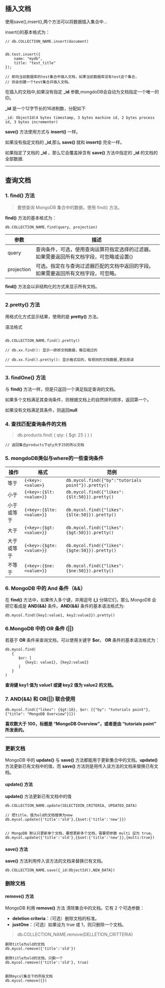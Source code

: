 ## 插入文档

使用save(),insert(),两个方法可以将数据插入集合中...

insert()的基本格式为：

```
// db.COLLECTION_NAME.insert(document)


db.test.insert({
    name: "mydb",
    title: "test_title"
});

// 即向当前数据库的test集合中插入文档，如果当前数据库没有test这个集合，
// 则会创建一个test集合并插入文档。
```

在插入的文档中,如果没有指定 **_id** 参数,mongdoDB会自动为文档指定一个唯一的ID。

**_id** 是一个12字节长的16进制数，分配如下

```
_id: ObjectId(4 bytes timestamp, 3 bytes machine id, 2 bytes process id, 3 bytes incrementer)
```


**save()** 方法使用方式与 **insert()** 一样。

如果没有指定文档的 **_id**,那么 **save()** 就和 **insert()** 完全一样。

如果指定了文档的 **_id** ，那么它会覆盖掉含有 **save()** 方法中指定的 **_id** 的文档的全部数据.

---

## 查询文档

### 1. **find()** 方法

> 要想查询 MongoDB 集合中的数据，使用 find() 方法。


**find()** 方法的基本格式为：

```
db.COLLECTION_NAME.find(query, projection)
```


参数 | 描述  
---|---
query| 查询条件，可选，使用查询运算符指定选择的过滤器。如果需要返回所有文档字段，可忽略或设置{}
projection | 可选。指定在与查询过滤器匹配的文档中返回的字段。如果需要返回所有文档字段，可忽略。


**find()** 方法会以非结构化的方式来显示所有文档。

---

### 2.**pretty()** 方法

用格式化方式显示结果，使用的是 **pretty()** 方法。

语法格式

```

db.COLLECTION_NAME.find().pretty()

// db.xx.find(): 显示一排排文档数据，像压缩过的

// db.xx.find().pretty(): 显示格式后的，有规则的文档数据,更加易读

```
---

### 3. **findOne()** 方法

与 **find()** 方法一样，但是只返回一个满足指定查询的文档。

如果多个文档满足其查询条件，则根据文档上的自然排列顺序，返回第一个。

如果没有文档满足其条件，则返回**null**

### 4. 查找匹配查询条件的文档

> db.products.find( { qty: { $gt: 25 } } )

```
// 返回集合products下qty大于25的所以文档
```

### 5. mongdoDB类似与where的一些查询条件


操作 | 格式 | 范例
---|--- | ---
等于| ```{<key>:<value>}``` | ```db.mycol.find({"by":"tutorials point"}).pretty()```
小于| ```{<key>:{$lt:<value>}}```|```db.mycol.find({"likes":{$lt:50}}).pretty()```
小于或等于| ```{<key>:{$lte:<value>}}``` |```db.mycol.find({"likes":{$lte:50}}).pretty()```
大于| ```{<key>:{$gt:<value>}}	``` |```db.mycol.find({"likes":{$gt:50}}).pretty()```
大于或等于| ```{<key>:{$gte:<value>}}```|```db.mycol.find({"likes":{$gte:50}}).pretty()```
不等于| ```{<key>:{$ne:<value>}}``` |```db.mycol.find({"likes":{$ne:50}}).pretty()```

### 6. MongoDB 中的 And 条件（&&）

在 **find()** 方法中，如果传入多个键，并用逗号 **(,)** 分隔它们，那么 MongoDB 会把它看成是 **AND(&&)** 条件。**AND(&&)** 条件的基本语法格式为:

```
db.mycol.find({key1:value1, key2:value2}).pretty()
```

### 6.MongoDB 中的 OR 条件 (||)

若基于 **OR** 条件来查询文档，可以使用关键字 **$or**。 **OR** 条件的基本语法格式为：

```
db.mycol.find(
   {
      $or: [
         {key1: value1}, {key2:value2}
      ]
   }
)
```

**查询键 key1 值为 value1 或键 key2 值为 value2 的文档。**

### 7. AND(&&) 和 OR(||) 联合使用

```
db.mycol.find({"likes": {$gt:10}, $or: [{"by": "tutorials point"},{"title": "MongoDB Overview"}]})
```
**喜欢数大于 100，标题是 “MongoDB Overview”，或者是由 “tutorials point” 所发表的。**

---

### 更新文档

MongoDB 中的 **update()** 与 **save()** 方法都能用于更新集合中的文档。**update()** 方法更新已有文档中的值，而 **save()** 方法则是用传入该方法的文档来替换已有文档。


#### **update()** 方法

**update()** 方法更新已有文档中的值

```
db.COLLECTION_NAME.update(SELECTIOIN_CRITERIA, UPDATED_DATA)

// 把title，值为old的文档替换为new
db.mycol.update({'title':'old'},{$set:{'title':'new'}})


// MongoDB 默认只更新单个文档，要想更新多个文档，需要把参数 multi 设为 true。
db.mycol.update({'title':'old'},{$set:{'title':'new'}},{multi:true})
```


#### **save()** 方法

**save()** 方法利用传入该方法的文档来替换已有文档。

```
db.COLLECTION_NAME.save({_id:ObjectId(),NEW_DATA})

```

### 删除文档

#### **remove()** 方法

MongoDB 利用 **remove()** 方法 清除集合中的文档。它有 2 个可选参数：

- **deletion criteria**：（可选）删除文档的标准。
- **justOne**：（可选）如果设为 true 或 1，则只删除一个文档。

> db.COLLECTION_NAME.remove(DELLETION_CRITTERIA)

```
删除title为old的文档
db.mycol.remove({'title':'old'})

删除title为old的文档，只删一个
db.mycol.remove({'title':'old'}, true)


删除mycol集合下的所有文档
db.mycol.remove({})
```

